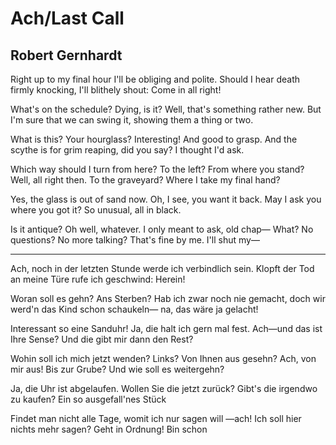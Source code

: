 # Ach/Last Call
## Robert Gernhardt
Right up to my final hour
I'll be obliging and polite.
Should I hear death firmly knocking,
I'll blithely shout: Come in all right!

What's on the schedule? Dying, is it?
Well, that's something rather new.
But I'm sure that we can swing it,
showing them a thing or two.

What is this? Your hourglass?
Interesting! And good to grasp.
And the scythe is for grim reaping,
did you say? I thought I'd ask.

Which way should I turn from here?
To the left? From where you stand?
Well, all right then. To the graveyard?
Where I take my final hand?

Yes, the glass is out of sand now.
Oh, I see, you want it back.
May I ask you where you got it?
So unusual, all in black.

Is it antique? Oh well, whatever.
I only meant to ask, old chap—
What? No questions? No more talking?
That's fine by me. I'll shut my—

* * *

Ach, noch in der letzten Stunde
werde ich verbindlich sein.
Klopft der Tod an meine Türe
rufe ich geschwind: Herein!

Woran soll es gehn? Ans Sterben?
Hab ich zwar noch nie gemacht,
doch wir werd'n das Kind schon schaukeln—
na, das wäre ja gelacht!

Interessant so eine Sanduhr!
Ja, die halt ich gern mal fest.
Ach—und das ist Ihre Sense?
Und die gibt mir dann den Rest?

Wohin soll ich mich jetzt wenden?
Links? Von Ihnen aus gesehn?
Ach, von mir aus! Bis zur Grube?
Und wie soll es weitergehn?

Ja, die Uhr ist abgelaufen.
Wollen Sie die jetzt zurück?
Gibt's die irgendwo zu kaufen?
Ein so ausgefall'nes Stück

Findet man nicht alle Tage,
womit ich nur sagen will
—ach! Ich soll hier nichts mehr sagen?
Geht in Ordnung! Bin schon